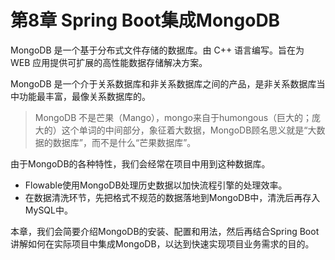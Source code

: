 # 第8章 Spring Boot集成MongoDB

MongoDB 是一个基于分布式文件存储的数据库。由 C++ 语言编写。旨在为 WEB 应用提供可扩展的高性能数据存储解决方案。

MongoDB 是一个介于关系数据库和非关系数据库之间的产品，是非关系数据库当中功能最丰富，最像关系数据库的。

> MongoDB 不是芒果（Mango），mongo来自于humongous（巨大的；庞大的）这个单词的中间部分，象征着大数据，MongoDB顾名思义就是“大数据的数据库”，而不是什么“芒果数据库”。

由于MongoDB的各种特性，我们会经常在项目中用到这种数据库。

- Flowable使用MongoDB处理历史数据以加快流程引擎的处理效率。
- 在数据清洗环节，先把格式不规范的数据落地到MongoDB中，清洗后再存入MySQL中。

本章，我们会简要介绍MongoDB的安装、配置和用法，然后再结合Spring Boot讲解如何在实际项目中集成MongoDB，以达到快速实现项目业务需求的目的。